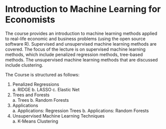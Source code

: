 # Introduction to Machine Learning for Economists

The course provides an introduction to machine learning methods applied to real-life economic and business problems (using the open source software R). 
Supervised and unsupervised machine learning methods are covered. 
The focus of the lecture is on supervised machine learning methods, which include penalized regression methods, tree-based methods. 
The unsupervised machine learning methods that are discussed include clustering.

The Course is structured as follows:
1. Penalized Regressions \
	a. RIDGE
	b. LASSO
	c. Elastic Net
2. Trees and Forests\
	a. Trees
	b. Random Forests
3. Applications\
	a. Applications: Regression Trees
	b. Applications: Random Forests
4. Unsupervised Machine Learning Techniques\
	a. K-Means Clustering
	
